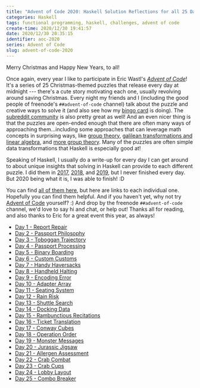 ```yaml
---
title: "Advent of Code 2020: Haskell Solution Reflections for all 25 Days"
categories: Haskell
tags: functional programming, haskell, challenges, advent of code
create-time: 2020/12/30 19:41:57
date: 2020/12/30 20:35:15
identifier: aoc-2020
series: Advent of Code
slug: advent-of-code-2020
---
```


Merry Christmas and Happy New Years, to all!

Once again, every year I like to participate in Eric Wastl's *[Advent of
Code][]*!  It's a series of 25 Christmas-themed puzzles that release every day
at midnight --- there's a cute story motivating each one, usually revolving
around saving Christmas.  Every night my friends and I (including the good
people of freenode's `##advent-of-code` channel) talk about the puzzle and
creative ways to solve it (and also see how my [bingo card][] is doing).  The
[subreddit community][] is also pretty great as well!  And an even nicer thing
is that the puzzles are open-ended enough that there are often many ways of
approaching them...including some approaches that can leverage math concepts in
surprising ways, like [group theory][alchemical], [galilean transformations and
linear algebra][gal], and [more group theory][shuffle].  Many of the puzzles
are often simple data transformations that Haskell is especially good at!

[bingo card]: https://twitter.com/mstk/status/1343027484808380416
[subreddit community]: https://www.reddit.com/r/adventofcode
[Advent of Code]: http://adventofcode.com/
[alchemical]: https://blog.jle.im/entry/alchemical-groups.html
[gal]: https://blog.jle.im/entry/shifting-the-stars.html
[shuffle]: https://blog.jle.im/entry/shuffling-things-up.html

Speaking of Haskell, I usually do a write-up for every day I can get around to
about unique insights that solving in Haskell can provide to each different
puzzle.  I did them in [2017][], [2018][], and [2019][], but I never finished
every day.   But 2020 being what it is, I was able to finish! :D

[2017]: https://github.com/mstksg/advent-of-code-2017/blob/master/reflections.md
[2018]: https://github.com/mstksg/advent-of-code-2018/blob/master/reflections.md
[2019]: https://github.com/mstksg/advent-of-code-2019/blob/master/reflections.md

You can find [all of them here][reflections], but here are links to each
individual one.  Hopefully you can find them helpful.  And if you haven't yet, why
not try [Advent of Code][] yourself? :)  And drop by the freenode
`##advent-of-code` channel, we'd love to say hi and chat, or help out!  Thanks
all for reading, and also thanks to Eric for a great event this year, as
always!

* [Day 1 - Report Repair][day01]
* [Day 2 - Passport Philosophy][day02]
* [Day 3 - Toboggan Trajectory][day03]
* [Day 4 - Passport Processing][day04]
* [Day 5 - Binary Boarding][day05]
* [Day 6 - Custom Customs][day06]
* [Day 7 - Handy Haversacks][day07]
* [Day 8 - Handheld Halting][day08]
* [Day 9 - Encoding Error][day09]
* [Day 10 - Adapter Array][day10]
* [Day 11 - Seating System][day11]
* [Day 12 - Rain Risk][day12]
* [Day 13 - Shuttle Search][day13]
* [Day 14 - Docking Data][day14]
* [Day 15 - Rambunctious Recitations][day15]
* [Day 16 - Ticket Translation][day16]
* [Day 17 - Conway Cubes][day17]
* [Day 18 - Operation Order][day18]
* [Day 19 - Monster Messages][day19]
* [Day 20 - Jurassic Jigsaw][day20]
* [Day 21 - Allergen Assessment][day21]
* [Day 22 - Crab Combat][day22]
* [Day 23 - Crab Cups][day23]
* [Day 24 - Lobby Layout][day24]
* [Day 25 - Combo Breaker][day25]

[reflections]: https://github.com/mstksg/advent-of-code-2020/blob/master/reflections.md
[day01]: https://github.com/mstksg/advent-of-code-2020/blob/master/reflections-out/day01.md
[day02]: https://github.com/mstksg/advent-of-code-2020/blob/master/reflections-out/day02.md
[day03]: https://github.com/mstksg/advent-of-code-2020/blob/master/reflections-out/day03.md
[day04]: https://github.com/mstksg/advent-of-code-2020/blob/master/reflections-out/day04.md
[day05]: https://github.com/mstksg/advent-of-code-2020/blob/master/reflections-out/day05.md
[day06]: https://github.com/mstksg/advent-of-code-2020/blob/master/reflections-out/day06.md
[day07]: https://github.com/mstksg/advent-of-code-2020/blob/master/reflections-out/day07.md
[day08]: https://github.com/mstksg/advent-of-code-2020/blob/master/reflections-out/day08.md
[day09]: https://github.com/mstksg/advent-of-code-2020/blob/master/reflections-out/day09.md
[day10]: https://github.com/mstksg/advent-of-code-2020/blob/master/reflections-out/day10.md
[day11]: https://github.com/mstksg/advent-of-code-2020/blob/master/reflections-out/day11.md
[day12]: https://github.com/mstksg/advent-of-code-2020/blob/master/reflections-out/day12.md
[day13]: https://github.com/mstksg/advent-of-code-2020/blob/master/reflections-out/day13.md
[day14]: https://github.com/mstksg/advent-of-code-2020/blob/master/reflections-out/day14.md
[day15]: https://github.com/mstksg/advent-of-code-2020/blob/master/reflections-out/day15.md
[day16]: https://github.com/mstksg/advent-of-code-2020/blob/master/reflections-out/day16.md
[day17]: https://github.com/mstksg/advent-of-code-2020/blob/master/reflections-out/day17.md
[day18]: https://github.com/mstksg/advent-of-code-2020/blob/master/reflections-out/day18.md
[day19]: https://github.com/mstksg/advent-of-code-2020/blob/master/reflections-out/day19.md
[day20]: https://github.com/mstksg/advent-of-code-2020/blob/master/reflections-out/day20.md
[day21]: https://github.com/mstksg/advent-of-code-2020/blob/master/reflections-out/day21.md
[day22]: https://github.com/mstksg/advent-of-code-2020/blob/master/reflections-out/day22.md
[day23]: https://github.com/mstksg/advent-of-code-2020/blob/master/reflections-out/day23.md
[day24]: https://github.com/mstksg/advent-of-code-2020/blob/master/reflections-out/day24.md
[day25]: https://github.com/mstksg/advent-of-code-2020/blob/master/reflections-out/day25.md
